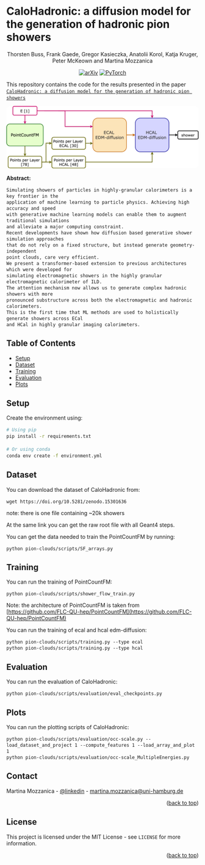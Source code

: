 # CaloHadronic: a diffusion model for the generation of hadronic pion showers

<div style="text-align: center;">
Thorsten Buss, Frank Gaede, Gregor Kasieczka, Anatolii Korol, Katja Kruger, Peter McKeown and Martina Mozzanica 

[![arXiv](https://img.shields.io/badge/arXiv-2501.05534-red)](https://arxiv.org/abs/2501.05534)
[![PyTorch](https://img.shields.io/badge/PyTorch-2.2-orange)](https://pytorch.org)

</div>

This repository contains the code for the results presented in the paper [`CaloHadronic: a diffusion model for the generation of hadronic pion showers`](link)

<img src=model-1.png width=900 style="border-radius:10px">

**Abstract:**

```
Simulating showers of particles in highly-granular calorimeters is a key frontier in the
application of machine learning to particle physics. Achieving high accuracy and speed
with generative machine learning models can enable them to augment traditional simulations
and alleviate a major computing constraint. 
Recent developments have shown how diffusion based generative shower simulation approaches
that do not rely on a fixed structure, but instead generate geometry-independent
point clouds, care very efficient.
We present a transformer-based extension to previous architectures which were developed for
simulating electromagnetic showers in the highly granular electromagnetic calorimeter of ILD. 
The attention mechanism now allows us to generate complex hadronic showers with more
pronounced substructure across both the electromagnetic and hadronic calorimeters.
This is the first time that ML methods are used to holistically generate showers across ECal
and HCal in highly granular imaging calorimeters.
```

## Table of Contents

- [Setup](#setup)
- [Dataset](#dataset)
- [Training](#training)
- [Evaluation](#evaluation)
- [Plots](#plots)


## Setup

Create the environment using:

```bash
# Using pip
pip install -r requirements.txt

# Or using conda
conda env create -f environment.yml
```

## Dataset 
You can download the dataset of CaloHadronic from: 
```
wget https://doi.org/10.5281/zenodo.15301636
```
note: there is one file containing ~20k showers 

At the same link you can get the raw root file with all Geant4 steps.

You can get the data needed to train the PointCountFM by running:
```
python pion-clouds/scripts/SF_arrays.py
```

## Training
You can run the training of PointCountFM:
```
python pion-clouds/scripts/shower_flow_train.py
```
Note: the architecture of PointCountFM is taken from [https://github.com/FLC-QU-hep/PointCountFM](https://github.com/FLC-QU-hep/PointCountFM)

You can run the training of ecal and hcal edm-diffusion:
```
python pion-clouds/scripts/training.py --type ecal 
python pion-clouds/scripts/training.py --type hcal
```

## Evaluation
You can run the evaluation of CaloHadronic: 
```
python pion-clouds/scripts/evaluation/eval_checkpoints.py
```

## Plots
You can run the plotting scripts of CaloHadronic: 
```
python pion-clouds/scripts/evaluation/occ-scale.py --load_dataset_and_project 1 --compute_features 1 --load_array_and_plot 1
python pion-clouds/scripts/evaluation/occ-scale_MultipleEnergies.py
```

## Contact

Martina Mozzanica - [@linkedin](https://www.linkedin.com/in/martina-mozzanica-20017b202/) - martina.mozzanica@uni-hamburg.de

<p align="right">(<a href="#readme-top">back to top</a>)</p>

<!-- LICENSE -->
## License

This project is licensed under the MIT License - see `LICENSE` for more information.

<p align="right">(<a href="#readme-top">back to top</a>)</p>

